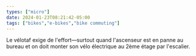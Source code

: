 ```yaml
---
types: ["micro"]
date: 2024-01-23T08:21:42-05:00
tags: ["bikes","e-bikes","bike commuting"]
---
```

Le vélotaf exige de l'effort—surtout quand l'ascenseur est en panne au bureau et on doit monter son vélo électrique au 2ème étage par l'escalier.
